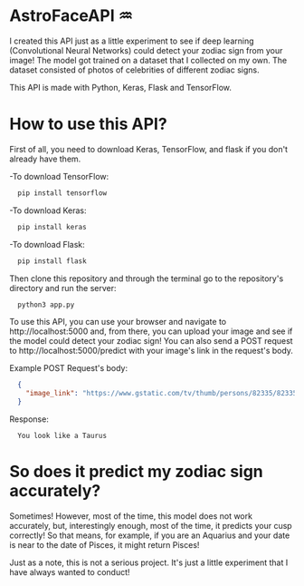 # AstroFaceAPI ♒️
I created this API just as a little experiment to see if deep learning (Convolutional Neural Networks) could detect your zodiac sign from your image! The model got trained on a dataset that I collected on my own. The dataset consisted of photos of celebrities of different zodiac signs.

This API is made with Python, Keras, Flask and TensorFlow.

# How to use this API?
First of all, you need to download Keras, TensorFlow, and flask if you don't already have them.

-To download TensorFlow:

```bash
  pip install tensorflow
```

-To download Keras:


```bash
  pip install keras
```

-To download Flask:


```bash
  pip install flask
```

Then clone this repository and through the terminal go to the repository's directory and run the server:

```bash
  python3 app.py
```

To use this API, you can use your browser and navigate to http://localhost:5000 and, from there, you can upload your image and see if the model could detect your zodiac sign! You can also send a POST request to http://localhost:5000/predict with your image's link in the request's body.

Example POST Request's body:

```json
  {
    "image_link": "https://www.gstatic.com/tv/thumb/persons/82335/82335_v9_bb.jpg"
  }
```

Response:
```
  You look like a Taurus
```

# So does it predict my zodiac sign accurately?

Sometimes! However, most of the time, this model does not work accurately, but, interestingly enough, most of the time, it predicts your cusp correctly! So that means, for example, if you are an Aquarius and your date is near to the date of Pisces, it might return Pisces!

Just as a note, this is not a serious project. It's just a little experiment that I have always wanted to conduct!
